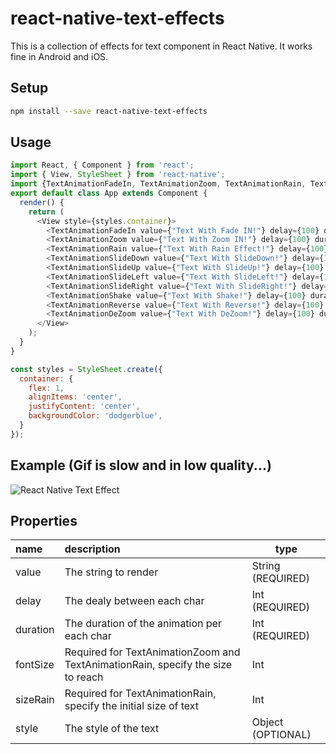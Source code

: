 # react-native-text-effects
This is a collection of effects for text component in React Native.
It works fine in Android and iOS.

## Setup

```bash
npm install --save react-native-text-effects
```

## Usage
```javascript
import React, { Component } from 'react';
import { View, StyleSheet } from 'react-native';
import {TextAnimationFadeIn, TextAnimationZoom, TextAnimationRain, TextAnimationSlideDown, TextAnimationSlideUp, TextAnimationSlideLeft, TextAnimationSlideRight, TextAnimationShake, TextAnimationReverse, TextAnimationDeZoom} from 'react-native-text-effects';
export default class App extends Component {
  render() {
    return (
      <View style={styles.container}>
        <TextAnimationFadeIn value={"Text With Fade IN!"} delay={100} duration={1000} style={{color: 'red'}} />
        <TextAnimationZoom value={"Text With Zoom IN!"} delay={100} duration={1000} fontSize={32} style={{color: 'green'}} />
        <TextAnimationRain value={"Text With Rain Effect!"} delay={100} duration={250} fontSize={32} sizeRain={10} style={{color: 'black'}}/>
        <TextAnimationSlideDown value={"Text With SlideDown!"} delay={100} duration={1000} style={{color: 'purple', fontSize: 40}} />
        <TextAnimationSlideUp value={"Text With SlideUp!"} delay={100} duration={1000} style={{color: 'yellow', fontSize: 40}}/>
        <TextAnimationSlideLeft value={"Text With SlideLeft!"} delay={100} duration={1000} style={{color: 'orange', fontSize: 40}}/>
        <TextAnimationSlideRight value={"Text With SlideRight!"} delay={100} duration={1000} style={{color: 'red', fontSize: 40}}/>
        <TextAnimationShake value={"Text With Shake!"} delay={100} duration={1000} style={{color: 'black', fontSize: 40}}/>
        <TextAnimationReverse value={"Text With Reverse!"} delay={100} duration={1000} style={{color: 'yellow', fontSize: 40}}/>
        <TextAnimationDeZoom value={"Text With DeZoom!"} delay={100} duration={1000} style={{color: 'orange', fontSize: 40}}/>
      </View>
    );
  }
}

const styles = StyleSheet.create({
  container: {
    flex: 1,
    alignItems: 'center',
    justifyContent: 'center',
    backgroundColor: 'dodgerblue',
  }
});

```

## Example (Gif is slow and in low quality...)
![React Native Text Effect](https://res.cloudinary.com/dhwilvid4/image/upload/v1559471192/video_text_wyvttn.gif)


## Properties

 name                  | description                                 | type     
:--------------------- |:------------------------------------------- | --------
value | The string to render | String (REQUIRED)
delay | The dealy between each char | Int (REQUIRED)
duration | The duration of the animation per each char | Int (REQUIRED)
fontSize | Required for TextAnimationZoom and TextAnimationRain, specify the size to reach | Int
sizeRain | Required for TextAnimationRain, specify the initial size of text | Int
style | The style of the text | Object (OPTIONAL)
